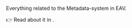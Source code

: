 ﻿---
uid: ToSic.Eav.Metadata
---

Everything related to the Metadata-system in EAV. 

👉 Read about it in [](xref:Basics.Metadata.Index).